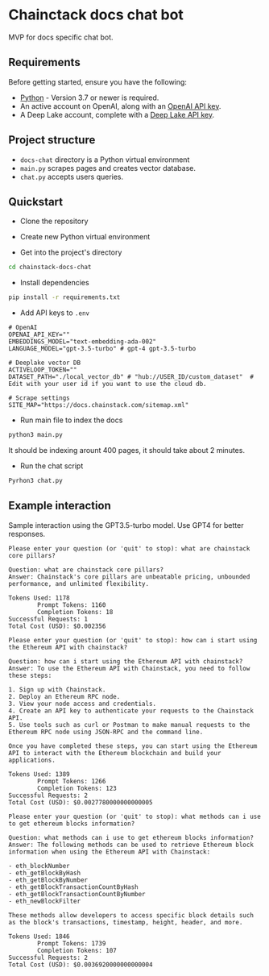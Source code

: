 # Chainctack docs chat bot

MVP for docs specific chat bot.

## Requirements

Before getting started, ensure you have the following:

* [Python](https://www.python.org/downloads/) - Version 3.7 or newer is required.
* An active account on OpenAI, along with an [OpenAI API key](https://platform.openai.com/account/api-keys).
* A Deep Lake account, complete with a [Deep Lake API key](https://app.activeloop.ai/?utm_source=referral&utm_medium=platform&utm_campaign=signup_promo_settings&utm_id=plg).

## Project structure

* `docs-chat` directory is a Python virtual environment
* `main.py` scrapes pages and creates vector database.
* `chat.py` accepts users queries.

## Quickstart

- Clone the repository

- Create new Python virtual environment

- Get into the project's directory

```sh
cd chainstack-docs-chat
```

- Install dependencies

```sh
pip install -r requirements.txt
```

- Add API keys to `.env`

```env
# OpenAI 
OPENAI_API_KEY=""
EMBEDDINGS_MODEL="text-embedding-ada-002"
LANGUAGE_MODEL="gpt-3.5-turbo" # gpt-4 gpt-3.5-turbo

# Deeplake vector DB
ACTIVELOOP_TOKEN=""
DATASET_PATH="./local_vector_db" # "hub://USER_ID/custom_dataset"  # Edit with your user id if you want to use the cloud db.

# Scrape settings
SITE_MAP="https://docs.chainstack.com/sitemap.xml"
```

- Run main file to index the docs

```sh
python3 main.py
```

It should be indexing arount 400 pages, it should take about 2 minutes.

- Run the chat script

```sh
Pyrhon3 chat.py
```

## Example interaction

Sample interaction using the GPT3.5-turbo model. Use GPT4 for better responses.

```
Please enter your question (or 'quit' to stop): what are chainstack core pillars?

Question: what are chainstack core pillars?
Answer: Chainstack's core pillars are unbeatable pricing, unbounded performance, and unlimited flexibility.

Tokens Used: 1178
        Prompt Tokens: 1160
        Completion Tokens: 18
Successful Requests: 1
Total Cost (USD): $0.002356

Please enter your question (or 'quit' to stop): how can i start using the Ethereum API with chainstack?

Question: how can i start using the Ethereum API with chainstack?
Answer: To use the Ethereum API with Chainstack, you need to follow these steps:

1. Sign up with Chainstack.
2. Deploy an Ethereum RPC node.
3. View your node access and credentials.
4. Create an API key to authenticate your requests to the Chainstack API.
5. Use tools such as curl or Postman to make manual requests to the Ethereum RPC node using JSON-RPC and the command line.

Once you have completed these steps, you can start using the Ethereum API to interact with the Ethereum blockchain and build your applications.

Tokens Used: 1389
        Prompt Tokens: 1266
        Completion Tokens: 123
Successful Requests: 2
Total Cost (USD): $0.0027780000000000005

Please enter your question (or 'quit' to stop): what methods can i use to get ethereum blocks information?

Question: what methods can i use to get ethereum blocks information?
Answer: The following methods can be used to retrieve Ethereum block information when using the Ethereum API with Chainstack:

- eth_blockNumber
- eth_getBlockByHash
- eth_getBlockByNumber
- eth_getBlockTransactionCountByHash
- eth_getBlockTransactionCountByNumber
- eth_newBlockFilter

These methods allow developers to access specific block details such as the block's transactions, timestamp, height, header, and more.

Tokens Used: 1846
        Prompt Tokens: 1739
        Completion Tokens: 107
Successful Requests: 2
Total Cost (USD): $0.0036920000000000004
```

 
